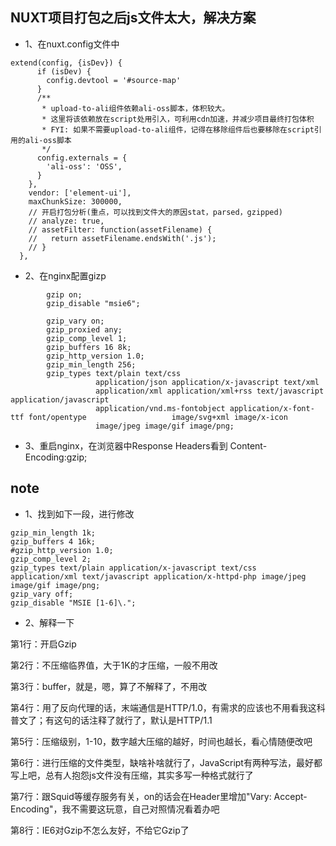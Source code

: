 ## NUXT项目打包之后js文件太大，解决方案
* 1、在nuxt.config文件中
```
extend(config, {isDev}) {
      if (isDev) {
        config.devtool = '#source-map'
      }
      /**
       * upload-to-ali组件依赖ali-oss脚本，体积较大。
       * 这里将该依赖放在script处用引入，可利用cdn加速，并减少项目最终打包体积
       * FYI: 如果不需要upload-to-ali组件，记得在移除组件后也要移除在script引用的ali-oss脚本
       */
      config.externals = {
        'ali-oss': 'OSS',
      }
    },
    vendor: ['element-ui'],
    maxChunkSize: 300000,
    // 开启打包分析(重点，可以找到文件大的原因stat，parsed，gzipped)
    // analyze: true,
    // assetFilter: function(assetFilename) {
    //   return assetFilename.endsWith('.js');
    // }
  },
```
* 2、在nginx配置gizp
```
        gzip on;
        gzip_disable "msie6";

        gzip_vary on;
        gzip_proxied any;
        gzip_comp_level 1;
        gzip_buffers 16 8k;
        gzip_http_version 1.0;
        gzip_min_length 256;
        gzip_types text/plain text/css
                   application/json application/x-javascript text/xml
                   application/xml application/xml+rss text/javascript application/javascript
                   application/vnd.ms-fontobject application/x-font-ttf font/opentype 				    image/svg+xml image/x-icon
                   image/jpeg image/gif image/png;

```
* 3、重启nginx，在浏览器中Response Headers看到 Content-Encoding:gzip;

## note
* 1、找到如下一段，进行修改

```gzip on;
gzip_min_length 1k;
gzip_buffers 4 16k;
#gzip_http_version 1.0;
gzip_comp_level 2;
gzip_types text/plain application/x-javascript text/css application/xml text/javascript application/x-httpd-php image/jpeg image/gif image/png;
gzip_vary off;
gzip_disable "MSIE [1-6]\.";
```

* 2、解释一下

第1行：开启Gzip

第2行：不压缩临界值，大于1K的才压缩，一般不用改

第3行：buffer，就是，嗯，算了不解释了，不用改

第4行：用了反向代理的话，末端通信是HTTP/1.0，有需求的应该也不用看我这科普文了；有这句的话注释了就行了，默认是HTTP/1.1

第5行：压缩级别，1-10，数字越大压缩的越好，时间也越长，看心情随便改吧

第6行：进行压缩的文件类型，缺啥补啥就行了，JavaScript有两种写法，最好都写上吧，总有人抱怨js文件没有压缩，其实多写一种格式就行了

第7行：跟Squid等缓存服务有关，on的话会在Header里增加"Vary: Accept-Encoding"，我不需要这玩意，自己对照情况看着办吧

第8行：IE6对Gzip不怎么友好，不给它Gzip了
